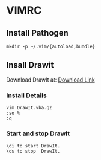 # VIMRC

## Install Pathogen

    mkdir -p ~/.vim/{autoload,bundle}

## Insall Drawit

Download DrawIt at: [Download Link](http://www.vim.org/scripts/script.php?script_id=40)

### Install Details

    vim DrawIt.vba.gz
    :so %
    :q

### Start and stop DrawIt

    \di to start DrawIt.
    \ds to stop  DrawIt.

